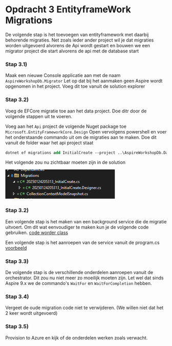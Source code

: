 # Opdracht 3 EntityframeWork Migrations

De volgende stap is het toevoegen van entityframework met daarbij behorende migraties. Net zoals ieder ander project wil je dat migraties worden uitgevoerd alvorens de Api wordt gestart en bouwen we een migrator project die start alvorens de api met de database start

### Stap 3.1)

Maak een nieuwe Console applicatie aan met de naam `AspireWorkshopDb.Migrator` Let op dat bij het aanmaken geen Aspire wordt opgenomen in het project. Voeg dit toe vanuit de solution explorer

### Stap 3.2)
Voeg de EFCore migratie toe aan het data project. Doe ditr door de volgende stappen uit te voeren.

Voeg aan het `Api` project de volgende Nuget package toe `Microsoft.EntityFrameworkCore.Design` Open vervolgens powershell en voer het onderstaande commando uit om de migraties aan te maken. Doe dit vanuit de folder waar het api project staat

```ps
dotnet ef migrations add InitialCreate --project ..\AspireWorkshopDb.Data\AspireWorkshopDb.Data.csproj
```

Het volgende zou nu zichtbaar moeten zijn in de solution

![alt text](image.png)

### Stap 3.2)

Een volgende stap is het maken van een background service die de migratie uitvoert. Om dit wat eenvoudiger te maken kun je de volgende code gebruiken. [code worder class](code-worker.md) 

Een volgende stap is het aanroepen van de service vanuit de program.cs
[voorbeeld](https://learn.microsoft.com/en-us/dotnet/aspire/database/ef-core-migrations#create-the-migration-service)


### Stap 3.3)
De volgende stap is de verschillende onderdelen aanroepen vanuit de orchestrator. Dit zou nu niet meer zo moeilijk moeten zijn. Let wel dat sinds Aspire 9.x we de commando's `WaitFor` en `WaitForCompletion` hebben.

### Stap 3.4)
Vergeet de oude migration code niet te verwijderen. (We willen niet dat het 2 keer wordt uitgevoerd)

### Stap 3.5)
Provision to Azure en kijk of de onderdelen werken zoals verwacht.
